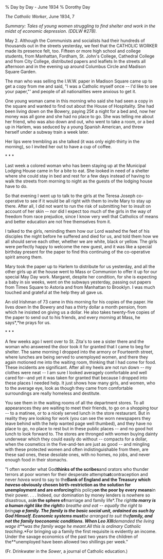% Day by Day - June 1934
% Dorothy Day

*The Catholic Worker*, June 1934, 7

*Summary: Tales of young women struggling to find shelter and work in
the midst of economic depression. (DDLW \#278).*

May 2. Although the Communists and socialists had their hundreds of
thousands out in the streets yesterday, we feel that the CATHOLIC WORKER
made its presence felt, too. Fifteen or more high school and college
students, from Manhattan, Fordham, St. John's College, Cathedral College
and from City College, distributed papers and leaflets In the streets
all afternoon and in the evening up around Columbus Circle and Madison
Square Garden.

The man who was selling the I.W.W. paper in Madison Square came up to
get a copy from me and said, "I was a Catholic myself once -- I'd like
to see your paper,"' and people of all nationalities were anxious to get
it.

One young woman came in this morning who said she had seen a copy in the
square and wanted to find out about the House of Hospitality. She had
been living down on the Bowery, paying 25¢ a night for a bed and, now
her money was all gone and she had no place to go. She was telling me
about her friend, who was also down and out, who went to take a room, or
a bed up in Harlem, was seduced by a young Spanish American, and threw
herself under a subway train a week later.

Her lips were trembling as she talked (it was only eight-thirty in the
morning), so I invited her out to have a cup of coffee.

\* \* \*

Last week a colored woman who has been staying up at the Municipal
Lodging House came in for a bite to eat. She looked in need of a shelter
where she could stay in bed and rest for a few days instead of having to
walk the streets from morning to night as the guests of the lodging
house have to do.

So that evening I went up to talk to the girls at the Teresa Joseph
co-operative to see if it would be all right with them to invite Mary to
stay up there. After all, I did not want to run the risk of submitting
her to insult on account of her skin -- nor did I expect too much of the
girls in the way of freedom from race prejudice, since I know very well
that Catholics of means and better education are not free themselves
from it.

I talked to the girls, reminding them how our Lord washed the feet of
his disciples the night before he suffered and died for us, and told
them how we all should serve each other, whether we are white, black or
yellow. The girls were perfectly happy to welcome the new guest, and it
was like a special birthday present for the paper to find this
continuing of the co-operative spirit among them.

Mary took the paper up to Harlem to distribute for us yesterday, and all
the other girls up at the house went to Mass or Communion to offer it up
for our special May Day work. Margaret, despite her condition, for she
is expecting a baby in six weeks, went on the subways yesterday, passing
out papers from Times Square to Astoria and from Manhattan to Brooklyn.
I was much touched and grateful at the help they all gave us.

An old Irishman of 73 came in this morning for his copies of the paper.
He lives down In the Bowery and has a thirty dollar a month pension,
from which he insisted on giving us a dollar. He also takes twenty-five
copies of the paper to send out to his friends, and every morning at
Mass, he says*,*he prays for us.

\* \* \*

A few weeks ago I went over to St. Zita's to see a sister there and the
woman who answered the door took it for granted that I came to beg for
shelter. The same morning I dropped into the armory or Fourteenth
street, where lunches are being served to unemployed women, and there
they again motioned me into the waiting room, thinking that I had come
for food. These incidents are significant. After all my heels are not
run down -- my clothes were neat -- I am sure I looked averagely
comfortable and well cared for--and yet it was taken for granted that
because I dropped into these places I needed help. It just shows how
many girls, and women, who to the average eye, look as though they came
from comfortable surroundings are really homeless and destitute.

You see them in the waiting rooms of all the department stores. To all
appearances they are waiting to meet their friends, to go on a shopping
tour -- to a matinee, or to a nicely served lunch in the store
restaurant. But in reality they are looking for work (you can see the
worn newspapers they leave behind with the help wanted page well
thumbed), and they have no place to go, no place to rest but in these
public places -- and no good hot lunch to look forward to. The stores
are thronged with women buying dainty underwear which they could easily
do without -- compacts for a dollar, when the cosmetics in the
five-and-ten are just as good -- and mingling with these protected women
and often indistinguishable from them, are these sad ones, these
desolate ones, with no homes, no jobs, and never enough food in their
stomachs.

"I often wonder what God**thinks of the scribes**and orators who thunder
terrors at poor women for their desperate attempts**at**contraception
and never *have*a word to say to the**Bank of England and the Treasury
which *have*so obviously chosen birth-restriction as the solution for
unemployment and are enforcing**this policy**on the poor by every
means**in their power. . . . Indeed, our domination by money lenders is
nowhere so disastrous, as**in the sphere of**marriage and family
life*.*The right**to marry is a human right like the right**to breathe
and eat -- equally the right to bring**up a family. The family is the
basic social unit, ordained as such by God Himself. Economic systems
must**be arranged to suit the**family, and not *the family to*economic
conditions. When Leo XIII**demanded the living wage it**was the family
wage he meant*.*All this is ordinary Catholic teaching*.*For bringing up
a family the first requisite is evidently an income. Under the savage
economics of the past two years the children of the**unemployed have
been allowed two shillings per week."

(Fr. Drinkwater in the *Sower*, a journal of Catholic education.)
